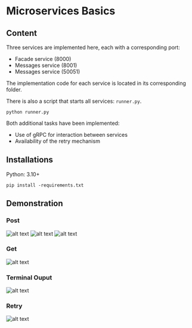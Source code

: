 # Microservices Basics

## Content
Three services are implemented here, each with a corresponding port:

- Facade service (8000)
- Messages service (8001)
- Messages service (50051)

The implementation code for each service is located in its corresponding folder.

There is also a script that starts all services: `runner.py`.

```
python runner.py
```

Both additional tasks have been implemented:

- Use of gRPC for interaction between services
- Availability of the retry mechanism

## Installations
Python: 3.10+

```
pip install -requirements.txt
```

<!-- ```bash
python -m grpc_tools.protoc -I. --python_out=. --grpc_python_out=. logging.proto
``` -->

## Demonstration

### Post

![alt text](images/image1.png)
![alt text](images/image2.png)
![alt text](images/image3.png)

### Get

![alt text](images/image4.png)

### Terminal Ouput

![alt text](images/image5.png)

### Retry

![alt text](images/image6.png)

